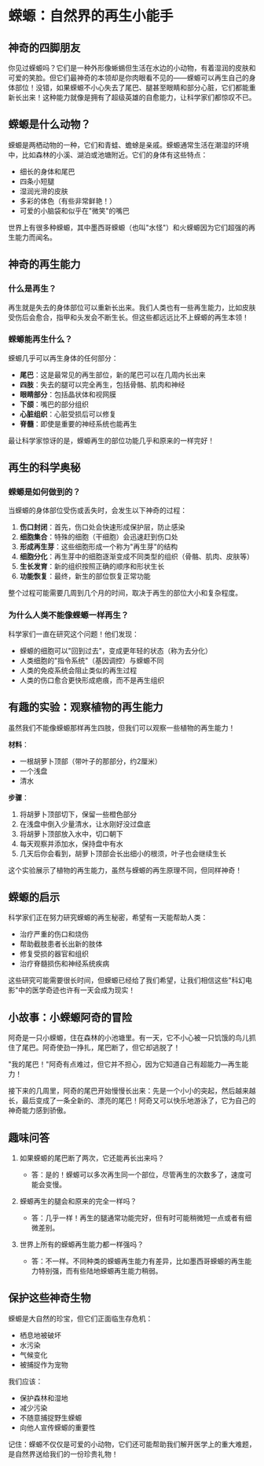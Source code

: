 # 蝾螈：自然界的再生小能手

## 神奇的四脚朋友

你见过蝾螈吗？它们是一种外形像蜥蜴但生活在水边的小动物，有着湿润的皮肤和可爱的笑脸。但它们最神奇的本领却是你肉眼看不见的——蝾螈可以再生自己的身体部位！没错，如果蝾螈不小心失去了尾巴、腿甚至眼睛和部分心脏，它们都能重新长出来！这种能力就像是拥有了超级英雄的自愈能力，让科学家们都惊叹不已。

## 蝾螈是什么动物？
<!-- ![食品安全小贴士图示](images/1.png) -->

蝾螈是两栖动物的一种，它们和青蛙、蟾蜍是亲戚。蝾螈通常生活在潮湿的环境中，比如森林的小溪、湖泊或池塘附近。它们的身体有这些特点：

- 细长的身体和尾巴
- 四条小短腿
- 湿润光滑的皮肤
- 多彩的体色（有些非常鲜艳！）
- 可爱的小脑袋和似乎在"微笑"的嘴巴

世界上有很多种蝾螈，其中墨西哥蝾螈（也叫"水怪"）和火蝾螈因为它们超强的再生能力而闻名。

## 神奇的再生能力
<!-- ![食品安全小贴士图示](images/2.png) -->

### 什么是再生？

再生就是失去的身体部位可以重新长出来。我们人类也有一些再生能力，比如皮肤受伤后会愈合，指甲和头发会不断生长。但这些都远远比不上蝾螈的再生本领！

### 蝾螈能再生什么？

蝾螈几乎可以再生身体的任何部分：

- **尾巴**：这是最常见的再生部位，新的尾巴可以在几周内长出来
- **四肢**：失去的腿可以完全再生，包括骨骼、肌肉和神经
- **眼睛部分**：包括晶状体和视网膜
- **下颌**：嘴巴的部分组织
- **心脏组织**：心脏受损后可以修复
- **脊髓**：即使是重要的神经系统也能再生

最让科学家惊讶的是，蝾螈再生的部位功能几乎和原来的一样完好！
<!-- ![食品安全小贴士图示](images/3.png) -->

## 再生的科学奥秘

### 蝾螈是如何做到的？
<!-- ![食品安全小贴士图示](images/4.png) -->
当蝾螈的身体部位受伤或丢失时，会发生以下神奇的过程：

1. **伤口封闭**：首先，伤口处会快速形成保护层，防止感染
2. **细胞集合**：特殊的细胞（干细胞）会迅速赶到伤口处
3. **形成再生芽**：这些细胞形成一个称为"再生芽"的结构
4. **细胞分化**：再生芽中的细胞逐渐变成不同类型的组织（骨骼、肌肉、皮肤等）
5. **生长发育**：新的组织按照正确的顺序和形状生长
6. **功能恢复**：最终，新生的部位恢复正常功能

整个过程可能需要几周到几个月的时间，取决于再生的部位大小和复杂程度。

### 为什么人类不能像蝾螈一样再生？

科学家们一直在研究这个问题！他们发现：

- 蝾螈的细胞可以"回到过去"，变成更年轻的状态（称为去分化）
- 人类细胞的"指令系统"（基因调控）与蝾螈不同
- 人类的免疫系统会阻止类似的再生过程
- 人类的伤口愈合更快形成疤痕，而不是再生组织

## 有趣的实验：观察植物的再生能力

虽然我们不能像蝾螈那样再生四肢，但我们可以观察一些植物的再生能力！
<!-- ![食品安全小贴士图示](images/5.png) -->

**材料**：
- 一根胡萝卜顶部（带叶子的那部分，约2厘米）
- 一个浅盘
- 清水

**步骤**：
1. 将胡萝卜顶部切下，保留一些橙色部分
2. 在浅盘中倒入少量清水，让水刚好没过盘底
3. 将胡萝卜顶部放入水中，切口朝下
4. 每天观察并添加水，保持盘中有水
5. 几天后你会看到，胡萝卜顶部会长出细小的根须，叶子也会继续生长

这个实验展示了植物的再生能力，虽然与蝾螈的再生原理不同，但同样神奇！

## 蝾螈的启示

科学家们正在努力研究蝾螈的再生秘密，希望有一天能帮助人类：
- 治疗严重的伤口和烧伤
- 帮助截肢患者长出新的肢体
- 修复受损的器官和组织
- 治疗脊髓损伤和神经系统疾病

这些研究可能需要很长时间，但蝾螈已经给了我们希望，让我们相信这些"科幻电影"中的医学奇迹也许有一天会成为现实！

## 小故事：小蝾螈阿奇的冒险
<!-- ![食品安全小贴士图示](images/6.png) -->

阿奇是一只小蝾螈，住在森林的小池塘里。有一天，它不小心被一只饥饿的鸟儿抓住了尾巴。阿奇使劲一挣扎，尾巴断了，但它却逃脱了！

"我的尾巴！"阿奇有点难过，但它并不担心，因为它知道自己有超能力—再生能力！

接下来的几周里，阿奇的尾巴开始慢慢长出来：先是一个小小的突起，然后越来越长，最后变成了一条全新的、漂亮的尾巴！阿奇又可以快乐地游泳了，它为自己的神奇能力感到骄傲。

## 趣味问答

1. 如果蝾螈的尾巴断了两次，它还能再长出来吗？
   - 答：是的！蝾螈可以多次再生同一个部位，尽管再生的次数多了，速度可能会变慢。

2. 蝾螈再生的腿会和原来的完全一样吗？
   - 答：几乎一样！再生的腿通常功能完好，但有时可能稍微短一点或者有细微差别。

3. 世界上所有的蝾螈再生能力都一样强吗？
   - 答：不一样。不同种类的蝾螈再生能力有差异，比如墨西哥蝾螈的再生能力特别强，而有些陆地蝾螈再生能力稍弱。

## 保护这些神奇生物

蝾螈是大自然的珍宝，但它们正面临生存危机：
- 栖息地被破坏
- 水污染
- 气候变化
- 被捕捉作为宠物

我们应该：
- 保护森林和湿地
- 减少污染
- 不随意捕捉野生蝾螈
- 向他人宣传蝾螈的重要性

记住：蝾螈不仅仅是可爱的小动物，它们还可能帮助我们解开医学上的重大难题，是自然界送给我们的一份珍贵礼物！ 